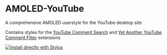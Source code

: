 # AMOLED-YouTube
A comprehensive AMOLED userstyle for the YouTube desktop site

Contains styles for the [YouTube Comment Search](https://github.com/sonigy/YCS) and [Yet Another YouTube Comment Filter](https://github.com/mogproject/yay-filter) extensions

[![Install directly with Stylus](https://img.shields.io/badge/Install%20directly%20with-Stylus-285959.svg)](https://raw.githubusercontent.com/ryan-0324/AMOLED-YouTube/master/AMOLED-YouTube.user.css)
